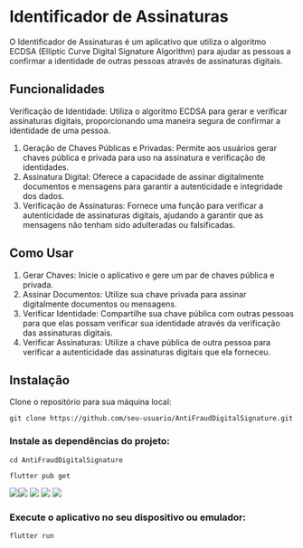 


# Identificador de Assinaturas
O Identificador de Assinaturas é um aplicativo que utiliza o algoritmo ECDSA (Elliptic Curve Digital Signature Algorithm) para ajudar as pessoas a confirmar a identidade de outras pessoas através de assinaturas digitais.

## Funcionalidades
Verificação de Identidade: Utiliza o algoritmo ECDSA para gerar e verificar assinaturas digitais, proporcionando uma maneira segura de confirmar a identidade de uma pessoa.
1. Geração de Chaves Públicas e Privadas: Permite aos usuários gerar chaves pública e privada para uso na assinatura e verificação de identidades.
2. Assinatura Digital: Oferece a capacidade de assinar digitalmente documentos e mensagens para garantir a autenticidade e integridade dos dados.
2. Verificação de Assinaturas: Fornece uma função para verificar a autenticidade de assinaturas digitais, ajudando a garantir que as mensagens não tenham sido adulteradas ou falsificadas.

## Como Usar
1. Gerar Chaves: Inicie o aplicativo e gere um par de chaves pública e privada.
2. Assinar Documentos: Utilize sua chave privada para assinar digitalmente documentos ou mensagens.
3. Verificar Identidade: Compartilhe sua chave pública com outras pessoas para que elas possam verificar sua identidade através da verificação das assinaturas digitais.
4. Verificar Assinaturas: Utilize a chave pública de outra pessoa para verificar a autenticidade das assinaturas digitais que ela forneceu.

## Instalação
Clone o repositório para sua máquina local:
```
git clone https://github.com/seu-usuario/AntiFraudDigitalSignature.git
```

### Instale as dependências do projeto:
```
cd AntiFraudDigitalSignature
```
```
flutter pub get
```

<img src="/imgsGit/CryptoID (1).jpeg"><img src="/imgsGit/CryptoID (2).jpeg">
<img src="/imgsGit/CryptoID (3).jpeg">
<img src="/imgsGit/CryptoID (4).jpeg">
<img src="/imgsGit/CryptoID (6).jpeg">

### Execute o aplicativo no seu dispositivo ou emulador:
```
flutter run
```


